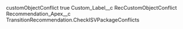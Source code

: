 <?xml version="1.0" encoding="UTF-8"?>
<CustomMetadata xmlns="http://soap.sforce.com/2006/04/metadata" xmlns:xsi="http://www.w3.org/2001/XMLSchema-instance" xmlns:xsd="http://www.w3.org/2001/XMLSchema">
    <label>customObjectConflict</label>
    <protected>true</protected>
    <values>
        <field>Custom_Label__c</field>
        <value xsi:type="xsd:string">RecCustomObjectConflict</value>
    </values>
    <values>
        <field>Recommendation_Apex__c</field>
        <value xsi:type="xsd:string">TransitionRecommendation.CheckISVPackageConflicts</value>
    </values>
</CustomMetadata>
